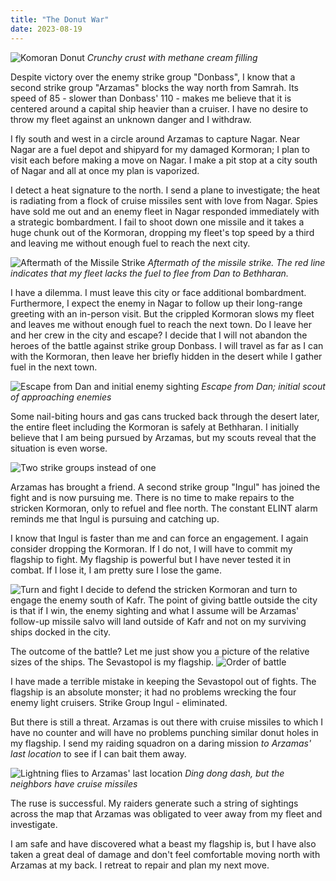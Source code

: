```yaml
---
title: "The Donut War"
date: 2023-08-19
---
```

![Komoran Donut](/battle-reports-blog/assets/images/2023-08-19/komoran_donut.jpg)
_Crunchy crust with methane cream filling_

Despite victory over the enemy strike group "Donbass", I know that a second strike group "Arzamas" blocks the way north from Samrah. Its speed of 85 - slower than Donbass' 110 - makes me believe that it is centered around a capital ship heavier than a cruiser. I have no desire to throw my fleet against an unknown danger and I withdraw.

I fly south and west in a circle around Arzamas to capture Nagar. Near Nagar are a fuel depot and shipyard for my damaged Kormoran; I plan to visit each before making a move on Nagar. I make a pit stop at a city south of Nagar and all at once my plan is vaporized.

I detect a heat signature to the north. I send a plane to investigate; the heat is radiating from a flock of cruise missiles sent with love from Nagar. Spies have sold me out and an enemy fleet in Nagar responded immediately with a strategic bombardment. I fail to shoot down one missile and it takes a huge chunk out of the Kormoran, dropping my fleet's top speed by a third and leaving me without enough fuel to reach the next city.

![Aftermath of the Missile Strike](/battle-reports-blog/assets/images/2023-08-19/results_of_missile_strike.jpg)
_Aftermath of the missile strike. The red line indicates that my fleet lacks the fuel to flee from Dan to Bethharan._

I have a dilemma. I must leave this city or face additional bombardment. Furthermore, I expect the enemy in Nagar to follow up their long-range greeting with an in-person visit. But the crippled Kormoran slows my fleet and leaves me without enough fuel to reach the next town. Do I leave her and her crew in the city and escape? I decide that I will not abandon the heroes of the battle against strike group Donbass. I will travel as far as I can with the Kormoran, then leave her briefly hidden in the desert while I gather fuel in the next town.

![Escape from Dan and initial enemy sighting](/battle-reports-blog/assets/images/2023-08-19/escape_from_dan.jpg)
_Escape from Dan; initial scout of approaching enemies_

Some nail-biting hours and gas cans trucked back through the desert later, the entire fleet including the Kormoran is safely at Bethharan. I initially believe that I am being pursued by Arzamas, but my scouts reveal that the situation is even worse.

![Two strike groups instead of one](/battle-reports-blog/assets/images/2023-08-19/two_strike_groups.jpg)

Arzamas has brought a friend. A second strike group "Ingul" has joined the fight and is now pursuing me. There is no time to make repairs to the stricken Kormoran, only to refuel and flee north. The constant ELINT alarm reminds me that Ingul is pursuing and catching up.

I know that Ingul is faster than me and can force an engagement. I again consider dropping the Kormoran. If I do not, I will have to commit my flagship to fight. My flagship is powerful but I have never tested it in combat. If I lose it, I am pretty sure I lose the game.

![Turn and fight](/battle-reports-blog/assets/images/2023-08-19/meeting_ingul.jpg)
I decide to defend the stricken Kormoran and turn to engage the enemy south of Kafr. The point of giving battle outside the city is that if I win, the enemy sighting and what I assume will be Arzamas' follow-up missile salvo will land outside of Kafr and not on my surviving ships docked in the city.

The outcome of the battle? Let me just show you a picture of the relative sizes of the ships. The Sevastopol is my flagship.
![Order of battle](/battle-reports-blog/assets/images/2023-08-19/order_of_battle_vs_ingul.jpg)

I have made a terrible mistake in keeping the Sevastopol out of fights. The flagship is an absolute monster; it had no problems wrecking the four enemy light cruisers. Strike Group Ingul - eliminated.

But there is still a threat. Arzamas is out there with cruise missiles to which I have no counter and will have no problems punching similar donut holes in my flagship. I send my raiding squadron on a daring mission *to Arzamas' last location* to see if I can bait them away.

![Lightning flies to Arzamas' last location](/battle-reports-blog/assets/images/2023-08-19/ding_dong_dash.jpg)
_Ding dong dash, but the neighbors have cruise missiles_

The ruse is successful. My raiders generate such a string of sightings across the map that Arzamas was obligated to veer away from my fleet and investigate.

I am safe and have discovered what a beast my flagship is, but I have also taken a great deal of damage and don't feel comfortable moving north with Arzamas at my back. I retreat to repair and plan my next move.
